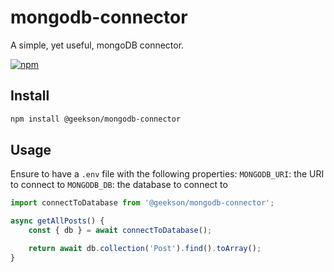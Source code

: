 # mongodb-connector

A simple, yet useful, mongoDB connector.

[![npm](https://img.shields.io/npm/v/@geekson/mongodb-connector)](https://www.npmjs.com/package/@geekson/mongodb-connector)

## Install

```bash
npm install @geekson/mongodb-connector
```

## Usage

Ensure to have a `.env` file with the following properties: 
`MONGODB_URI`: the URI to connect to
`MONGODB_DB`: the database to connect to

```js
import connectToDatabase from '@geekson/mongodb-connector';

async getAllPosts() {
    const { db } = await connectToDatabase();

    return await db.collection('Post').find().toArray();
}
```
